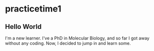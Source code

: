 # practicetime1
## Hello World
I'm a new learner. I've a PhD in Molecular Biology, and so far I got away without any coding. Now, I decided to jump in and learn some.
